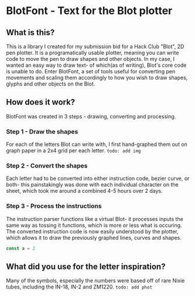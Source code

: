 # BlotFont - Text for the Blot plotter

## What is this?
This is a library I created for my submission bid for a Hack Club "Blot", 2D pen plotter. It is a programatically usable plotter, meaning you can write code to move the pen to draw shapes and other objects.
In my case, I wanted an easy way to draw text- of which(as of writing), Blot's core code is unable to do. Enter BlotFont, a set of tools useful for converting pen movements and scaling them accordingly to how you wish to draw shapes, glyphs and other objects on the Blot.

## How does it work?
BlotFont was created in 3 steps - drawing, converting and processing.
### Step 1 - Draw the shapes
For each of the letters Blot can write with, I first hand-graphed them out on graph paper in a 2x4 grid per each letter.
`todo: add img`

### Step 2 - Convert the shapes
Each letter had to be converted into either instruction code, bezier curve, or both- this painstakingly was done with each individual character on the sheet, which took me around a combined 4-5 hours over 2 days.

### Step 3 - Process the instructions
The instruction parser functions like a virtual Blot- it processes inputs the same way as tossing it functions, which is more or less what is occuring. The converted instruction code is now easily understood by the plotter, which allows it to draw the previously graphed lines, curves and shapes.
```js
const a = 2
```

## What did you use for the letter inspiration?
Many of the symbols, especially the numbers were based off of rare Nixie tubes, including the IN-18, IN-2 and ZM1220.
`todo: add phot`


